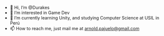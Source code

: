 - 👋 Hi, I’m @Durakes
- 👀 I’m interested in Game Dev
- 🌱 I’m currently learning Unity, and studying Computer Science at USIL in Perú
- 📫 How to reach me, just mail me at arnold.pajuelo@gmail.com
<!---
Durakes/Durakes is a ✨ special ✨ repository because its `README.md` (this file) appears on your GitHub profile.
You can click the Preview link to take a look at your changes.
--->
